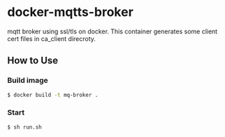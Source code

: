 # docker-mqtts-broker
mqtt broker using ssl/tls on docker.
This container generates some client cert files in ca_client direcroty.

## How to Use
### Build image
```bash
$ docker build -t mq-broker .
```
### Start
```bash
$ sh run.sh
```
